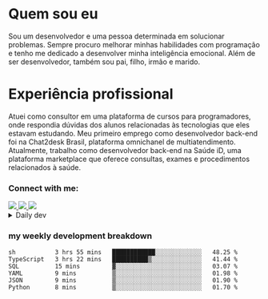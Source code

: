 # Quem sou eu
Sou um desenvolvedor e uma pessoa determinada em solucionar problemas. Sempre procuro melhorar minhas habilidades com programação e tenho me dedicado a desenvolver minha inteligência emocional. Além de ser desenvolvedor, também sou pai, filho, irmão e marido.

# Experiência profissional
Atuei como consultor em uma plataforma de cursos para programadores, onde respondia dúvidas dos alunos relacionadas às tecnologias que eles estavam estudando.
Meu primeiro emprego como desenvolvedor back-end foi na Chat2desk Brasil, plataforma omnichanel de multiatendimento.
Atualmente, trabalho como desenvolvedor back-end na Saúde iD, uma plataforma marketplace que oferece consultas, exames e procedimentos relacionados à saúde.

### Connect with me:
<a href="https://www.linkedin.com/in/theusmoreira" target="_blank" >
<img src="https://img.shields.io/badge/linkedin-%230077B5.svg?&style=for-the-badge&logo=linkedin&logoColor=white ">
</a>
<a href="https://www.instagram.com/matheus.s.moreira/" target="_blank">
<img src="https://img.shields.io/badge/instagram-%23E4405F.svg?&style=for-the-badge&logo=instagram&logoColor=white">
</a>
<a href="mailto:matheussm301@gmail.com"  target="_blank">
<img src="https://img.shields.io/badge/gmail-%23E4405F.svg?&style=for-the-badge&logo=gmail&logoColor=white">
</a>


<details>
  <summary>Daily dev </summary>
<p>
  <a href="https://app.daily.dev/matheussantos"><img src="https://github.com/matheus-santos-moreira/matheus-santos-moreira/blob/master/devcard.svg" width="200" alt="Matheus Santos's Dev Card"/></a>
 </p>
</details>

<h3>my weekly development breakdown</h3>

<!--START_SECTION:waka-->

```text
sh           3 hrs 55 mins   ████████████░░░░░░░░░░░░░   48.25 %
TypeScript   3 hrs 22 mins   ██████████▒░░░░░░░░░░░░░░   41.44 %
SQL          15 mins         ▓░░░░░░░░░░░░░░░░░░░░░░░░   03.07 %
YAML         9 mins          ▒░░░░░░░░░░░░░░░░░░░░░░░░   01.98 %
JSON         9 mins          ▒░░░░░░░░░░░░░░░░░░░░░░░░   01.90 %
Python       8 mins          ▒░░░░░░░░░░░░░░░░░░░░░░░░   01.70 %
```

<!--END_SECTION:waka-->
